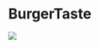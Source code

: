 # BurgerTaste
<img src="(https://github.com/MEminUlusoy/BurgerTaste/blob/main/b1.png)https://github.com/MEminUlusoy/BurgerTaste/blob/main/b1.png" width="auto">
